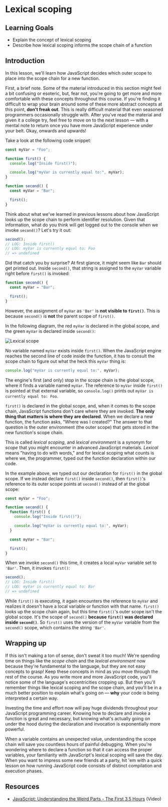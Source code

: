 # Lexical scoping

## Learning Goals

- Explain the concept of lexical scoping
- Describe how lexical scoping informs the scope chain of a function

## Introduction

In this lesson, we'll learn how JavaScript decides which outer scope to place
into the scope chain for a new function.

First, a brief note. Some of the material introduced in this section might feel
a bit confusing or esoteric, but, fear not, you're going to get more and more
comfortable with these concepts throughout this course. If you're finding it
difficult to wrap your brain around some of these more abstract concepts at this
point, **don't freak out**. This is really difficult material that even seasoned
programmers occasionally struggle with. After you've read the material and given
it a college try, feel free to move on to the next lesson — with a mental note
to return once you have more JavaScript experience under your belt. Okay,
onwards and upwards!

Take a look at the following code snippet:

```js
const myVar = "Foo";

function first() {
  console.log("Inside first()");

  console.log("myVar is currently equal to:", myVar);
}

function second() {
  const myVar = "Bar";

  first();
}
```

Think about what we've learned in previous lessons about how JavaScript looks up
the scope chain to perform identifier resolution. Given that information, what
do you think will get logged out to the console when we invoke `second()`? Let's
try it out:

```js
second();
// LOG: Inside first()
// LOG: myVar is currently equal to: Foo
// => undefined
```

Did that catch you by surprise? At first glance, it might seem like `Bar` should
get printed out. Inside `second()`, that string is assigned to the `myVar`
variable right before `first()` is invoked:

```js
function second() {
  const myVar = "Bar";

  first();
}
```

However, the assignment of `myVar` as `'Bar'` is **not visible to `first()`**.
This is because `second()` is **not** the parent scope of `first()`.

In the following diagram, the red `myVar` is declared in the global scope, and
the green `myVar` is declared inside `second()`:

![Lexical scope](https://curriculum-content.s3.amazonaws.com/web-development/js/principles/lexical-scoping-readme/lexical_scope.png)

No variable named `myVar` exists inside `first()`. When the JavaScript engine
reaches the second line of code inside the function, it has to consult the scope
chain to figure out what the heck this `myVar` thing is:

```js
console.log("myVar is currently equal to:", myVar);
```

The engine's first (and only) stop in the scope chain is the global scope, where
it finds a variable named `myVar`. The reference to `myVar` inside `first()` is
pointed at that external variable, so `console.log()` prints out
`myVar is currently equal to: Foo`.

`first()` is declared in the global scope, and, when it comes to the scope
chain, JavaScript functions don't care where they are invoked. **The only thing
that matters is where they are declared**. When we declare a new function, the
function asks, "Where was I created?" The answer to that question is the outer
environment (the outer scope) that gets stored in the new function's scope
chain.

This is called _lexical scoping_, and _lexical environment_ is a synonym for
_scope_ that you might encounter in advanced JavaScript materials. _Lexical_
means "having to do with words," and for lexical scoping what counts is where
we, the programmer, typed out the function declaration within our code.

In the example above, we typed out our declaration for `first()` in the global
scope. If we instead declare `first()` inside `second()`, then `first()`'s
reference to its outer scope points at `second()` instead of at the global
scope:

```js
const myVar = "Foo";

function second() {
  function first() {
    console.log("Inside first()");

    console.log("myVar is currently equal to:", myVar);
  }

  const myVar = "Bar";

  first();
}
```

When we invoke `second()` this time, it creates a local `myVar` variable set to
`'Bar'`. Then, it invokes `first()`:

```js
second();
// LOG: Inside first()
// LOG: myVar is currently equal to: Bar
// => undefined
```

While `first()` is executing, it again encounters the reference to `myVar` and
realizes it doesn't have a local variable or function with that name. `first()`
looks up the scope chain again, but this time `first()`'s outer scope isn't the
global scope. It's the scope of `second()` **because `first()` was declared
inside `second()`**. So `first()` uses the version of the `myVar` variable from
the `second()` scope, which contains the string `'Bar'`.

## Wrapping up

If this isn't making a ton of sense, don't sweat it too much! We're spending
time on things like the _scope chain_ and the _lexical environment_ now because
they're fundamental to the language, but they are not easy concepts to grasp!
Keep these concepts in mind as you move through the rest of the course. As you
write more and more JavaScript code, you'll notice some of the language's
eccentricities cropping up. But then you'll remember things like lexical scoping
and the scope chain, and you'll be in a much better position to explain what's
going on — **why** your code is being interpreted a certain way.

Investing the time and effort now will pay huge dividends throughout your
JavaScript programming career. Knowing how to declare and invoke a function is
great and necessary, but knowing what's actually going on under the hood during
the declaration and invocation is exponentially more powerful.

When a variable contains an unexpected value, understanding the scope chain will
save you countless hours of painful debugging. When you're wondering where to
declare a function so that it can access the proper variables, your familiarity
with JavaScript's lexical scoping will save the day. When you want to impress
some new friends at a party, hit 'em with a quick lesson on how running
JavaScript code consists of distinct compilation and execution phases.

## Resources

-
  [JavaScript: Understanding the Weird Parts - The First 3.5 Hours](https://www.youtube.com/watch?v=Bv_5Zv5c-Ts)
  (Video)
